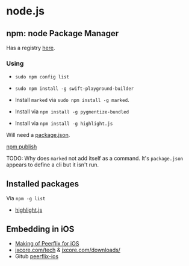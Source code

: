 # node.js

## npm: node Package Manager

Has a registry [here](https://www.npmjs.org/).

### Using

 * `sudo npm config list`
 * `sudo npm install -g swift-playground-builder`
 
 
 * Install `marked` via `sudo npm install -g marked`.
 * Install via ```npm install -g pygmentize-bundled```
 * Install via ```npm install -g highlight.js``` 
 
Will need a [package.json](https://www.npmjs.org/doc/package.json.html).

 [npm publish](https://www.npmjs.org/doc/cli/npm-publish.html) 

TODO: Why  does `marked` not add itself as a command. It's `package.json` appears to define
a cli but it isn't run.


## Installed packages

 Via `npm -g list`
 
 * [highlight.js][highlight]
 

 
[highlight]: https://github.com/isagalaev/highlight.js

## Embedding in iOS

  * [Making of Peerflix for iOS](https://medium.com/@siuying/making-of-peerflix-for-ios-or-how-to-embed-any-nodejs-app-in-ios-app-36074f18ee3d)
  * [jxcore.com/tech](http://jxcore.com/tech/) & [jxcore.com/downloads/](http://jxcore.com/downloads/)
  * Gitub [peerflix-ios](https://github.com/siuying/peerflix-ios)